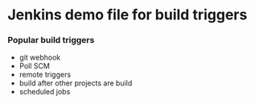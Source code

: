 # Jenkins demo file for build triggers
### Popular build triggers
- git webhook
- Poll SCM
- remote triggers
- build after other projects are build
- scheduled jobs 
